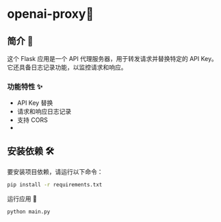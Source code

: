 # openai-proxy🌟
## 简介 📝
这个 Flask 应用是一个 API 代理服务器，用于转发请求并替换特定的 API Key。它还具备日志记录功能，以监控请求和响应。

### 功能特性 ✨
- API Key 替换
- 请求和响应日志记录
- 支持 CORS
- 
## 安装依赖 🛠️
要安装项目依赖，请运行以下命令：
```bash
pip install -r requirements.txt
```
运行应用 🏃
```bash
python main.py
```
